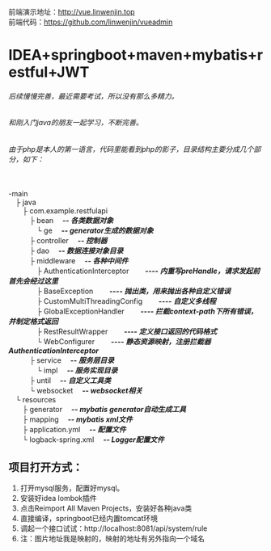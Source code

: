 前端演示地址：http://vue.linwenjin.top
<br />前端代码：https://github.com/linwenjin/vueadmin

# IDEA+springboot+maven+mybatis+restful+JWT
###### 后续慢慢完善，最近需要考试，所以没有那么多精力。
###### 和刚入门java的朋友一起学习，不断完善。
###### 由于php是本人的第一语言，代码里能看到php的影子，目录结构主要分成几个部分，如下：

<br />-main
<br />&emsp;├ java
<br />&emsp;&emsp;├ com.example.restfulapi
<br />&emsp;&emsp;&emsp;├ bean           ***&emsp;-- 各类数据对象***
<br />&emsp;&emsp;&emsp;&emsp;└ ge           ***&emsp;-- generator生成的数据对象***
<br />&emsp;&emsp;&emsp;├ controller     ***&emsp;-- 控制器***
<br />&emsp;&emsp;&emsp;├ dao            ***&emsp;-- 数据连接对象目录***
<br />&emsp;&emsp;&emsp;├ middleware     ***&emsp;-- 各种中间件***
<br />&emsp;&emsp;&emsp;&emsp;├ AuthenticationInterceptor      ***&emsp;&emsp;---- 内重写preHandle，请求发起前首先会经过这里***
<br />&emsp;&emsp;&emsp;&emsp;├ BaseException                  ***&emsp;&emsp;---- 抛出类，用来抛出各种自定义错误***
<br />&emsp;&emsp;&emsp;&emsp;├ CustomMultiThreadingConfig                  ***&emsp;&emsp;---- 自定义多线程***
<br />&emsp;&emsp;&emsp;&emsp;├ GlobalExceptionHandler         ***&emsp;&emsp;---- 拦截context-path下所有错误，并制定格式返回***
<br />&emsp;&emsp;&emsp;&emsp;├ RestResultWrapper              ***&emsp;&emsp;---- 定义接口返回的代码格式***
<br />&emsp;&emsp;&emsp;&emsp;└ WebConfigurer                  ***&emsp;&emsp;---- 静态资源映射，注册拦截器AuthenticationInterceptor***
<br />&emsp;&emsp;&emsp;├ service                        ***&emsp;-- 服务层目录***
<br />&emsp;&emsp;&emsp;&emsp;└ impl           ***&emsp;-- 服务实现目录***
<br />&emsp;&emsp;&emsp;├ until                        ***&emsp;-- 自定义工具类***
<br />&emsp;&emsp;&emsp;└ websocket                        ***&emsp;-- websocket相关***
<br />&emsp;└ resources
<br />&emsp;&emsp;├ generator            ***&emsp;-- mybatis generator自动生成工具***
<br />&emsp;&emsp;├ mapping            ***&emsp;-- mybatis xml文件***
<br />&emsp;&emsp;├ application.yml                  ***&emsp;-- 配置文件***
<br />&emsp;&emsp;└ logback-spring.xml                  ***&emsp;-- Logger配置文件***



## 项目打开方式：
  1. 打开mysql服务，配置好mysql。
  1. 安装好idea lombok插件
  1. 点击Reimport All Maven Projects，安装好各种java类
  1. 直接编译，springboot已经内置tomcat环境
  1. 调起一个接口试试：http://localhost:8081/api/system/rule
  1. 注：图片地址我是映射的，映射的地址有另外指向一个域名
